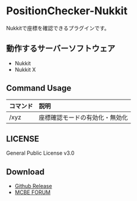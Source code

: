 # PositionChecker-Nukkit
Nukkitで座標を確認できるプラグインです。

## 動作するサーバーソフトウェア
 - Nukkit
 - Nukkit X
 
## Command Usage
|コマンド|説明|
|:--|:--|
|/xyz|座標確認モードの有効化・無効化|

## LICENSE
General Public License v3.0

## Download
 - [Github Release](https://github.com/popkechupki/PositionChecker-Nukkit/releases/tag/1.0)  
 - [MCBE FORUM](https://forum.mcbe.jp/resources/101/)
